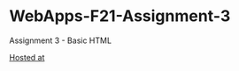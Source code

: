 # WebApps-F21-Assignment-3
Assignment 3 - Basic HTML

[Hosted at](https://44-563-webapps-f21.github.io/webapps-f21-assignment-3-S5454528/)